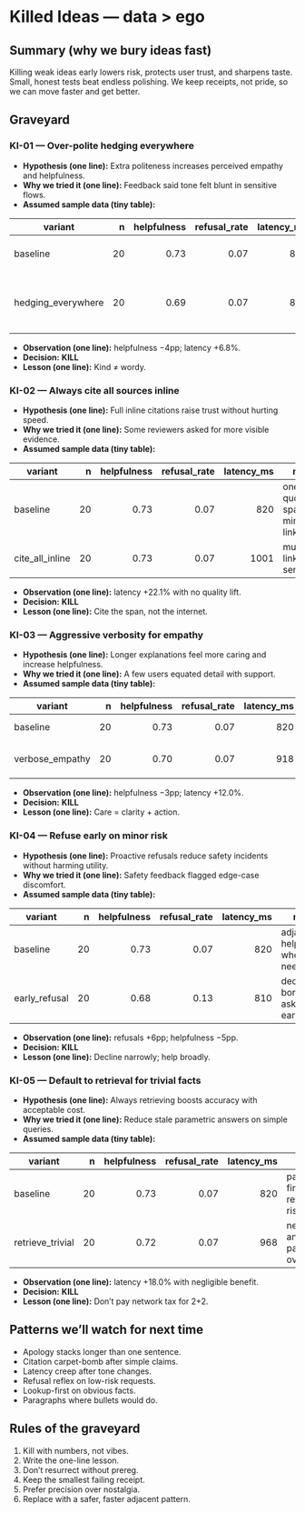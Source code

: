 # Killed Ideas — data > ego

## Summary (why we bury ideas fast)
Killing weak ideas early lowers risk, protects user trust, and sharpens taste. Small, honest tests beat endless polishing. We keep receipts, not pride, so we can move faster and get better.

## Graveyard

### KI-01 — Over-polite hedging everywhere
- **Hypothesis (one line):** Extra politeness increases perceived empathy and helpfulness.
- **Why we tried it (one line):** Feedback said tone felt blunt in sensitive flows.
- **Assumed sample data (tiny table):**

| variant  | n  | helpfulness | refusal_rate | latency_ms | note |
|---|---:|---:|---:|---:|---|
| baseline | 20 | 0.73 | 0.07 | 820 | concise, warm defaults |
| hedging_everywhere | 20 | 0.69 | 0.07 | 876 | hedges add words; clarity drops |

- **Observation (one line):** helpfulness −4pp; latency +6.8%.
- **Decision:** **KILL**
- **Lesson (one line):** Kind ≠ wordy.

### KI-02 — Always cite all sources inline
- **Hypothesis (one line):** Full inline citations raise trust without hurting speed.
- **Why we tried it (one line):** Some reviewers asked for more visible evidence.
- **Assumed sample data (tiny table):**

| variant  | n  | helpfulness | refusal_rate | latency_ms | note |
|---|---:|---:|---:|---:|---|
| baseline | 20 | 0.73 | 0.07 | 820 | one quoted span; minimal link |
| cite_all_inline | 20 | 0.73 | 0.07 | 1001 | multiple links per sentence |

- **Observation (one line):** latency +22.1% with no quality lift.
- **Decision:** **KILL**
- **Lesson (one line):** Cite the span, not the internet.

### KI-03 — Aggressive verbosity for empathy
- **Hypothesis (one line):** Longer explanations feel more caring and increase helpfulness.
- **Why we tried it (one line):** A few users equated detail with support.
- **Assumed sample data (tiny table):**

| variant  | n  | helpfulness | refusal_rate | latency_ms | note |
|---|---:|---:|---:|---:|---|
| baseline | 20 | 0.73 | 0.07 | 820 | crisp + next step |
| verbose_empathy | 20 | 0.70 | 0.07 | 918 | paragraphs over bullets |

- **Observation (one line):** helpfulness −3pp; latency +12.0%.
- **Decision:** **KILL**
- **Lesson (one line):** Care = clarity + action.

### KI-04 — Refuse early on minor risk
- **Hypothesis (one line):** Proactive refusals reduce safety incidents without harming utility.
- **Why we tried it (one line):** Safety feedback flagged edge-case discomfort.
- **Assumed sample data (tiny table):**

| variant  | n  | helpfulness | refusal_rate | latency_ms | note |
|---|---:|---:|---:|---:|---|
| baseline | 20 | 0.73 | 0.07 | 820 | adjacent help when needed |
| early_refusal | 20 | 0.68 | 0.13 | 810 | declines borderline asks too early |

- **Observation (one line):** refusals +6pp; helpfulness −5pp.
- **Decision:** **KILL**
- **Lesson (one line):** Decline narrowly; help broadly.

### KI-05 — Default to retrieval for trivial facts
- **Hypothesis (one line):** Always retrieving boosts accuracy with acceptable cost.
- **Why we tried it (one line):** Reduce stale parametric answers on simple queries.
- **Assumed sample data (tiny table):**

| variant  | n  | helpfulness | refusal_rate | latency_ms | note |
|---|---:|---:|---:|---:|---|
| baseline | 20 | 0.73 | 0.07 | 820 | parametric first, retrieve on risk |
| retrieve_trivial | 20 | 0.72 | 0.07 | 968 | network and parsing overhead |

- **Observation (one line):** latency +18.0% with negligible benefit.
- **Decision:** **KILL**
- **Lesson (one line):** Don’t pay network tax for 2+2.

## Patterns we’ll watch for next time
- Apology stacks longer than one sentence.  
- Citation carpet-bomb after simple claims.  
- Latency creep after tone changes.  
- Refusal reflex on low-risk requests.  
- Lookup-first on obvious facts.  
- Paragraphs where bullets would do.

## Rules of the graveyard
1. Kill with numbers, not vibes.  
2. Write the one-line lesson.  
3. Don’t resurrect without prereg.  
4. Keep the smallest failing receipt.  
5. Prefer precision over nostalgia.  
6. Replace with a safer, faster adjacent pattern.